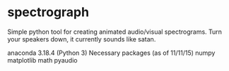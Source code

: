 # spectrograph
Simple python tool for creating animated audio/visual spectrograms.
Turn your speakers down, it currently sounds like satan. 

anaconda 3.18.4 (Python 3)
Necessary packages (as of 11/11/15)
numpy
matplotlib
math
pyaudio
